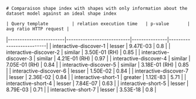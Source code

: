 
    # Comparaison shape index with shapes with only information about the dataset model against an ideal shape index
    
    | Query template         | relation execution time   | p-value       |   avg ratio HTTP request |
|------------------------|---------------------------|---------------|--------------------------|
| interactive-discover-1 | lesser                    | 9.47E-03      |                     0.8  |
| interactive-discover-2 | similar                   | 3.50E-01 (RH) |                     0.85 |
| interactive-discover-3 | similar                   | 4.21E-01 (RH) |                     0.97 |
| interactive-discover-4 | similar                   | 7.05E-01 (RH) |                     0.84 |
| interactive-discover-5 | similar                   | 3.18E-01 (RH) |                     0.85 |
| interactive-discover-6 | lesser                    | 1.50E-02      |                     0.84 |
| interactive-discover-7 | lesser                    | 2.36E-02      |                     0.84 |
| interactive-short-1    | greater                   | 1.12E-83      |                     5.71 |
| interactive-short-4    | lesser                    | 7.84E-07      |                     0.63 |
| interactive-short-5    | lesser                    | 8.79E-03      |                     0.71 |
| interactive-short-7    | lesser                    | 3.53E-18      |                     0.8  |
    